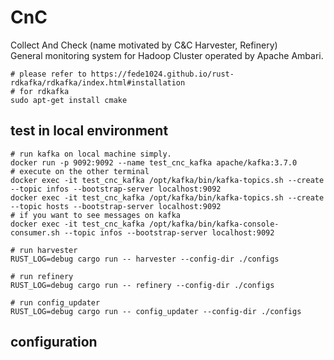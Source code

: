 # CnC

Collect And Check (name motivated by C&C Harvester, Refinery)\
General monitoring system for Hadoop Cluster operated by Apache Ambari.

```
# please refer to https://fede1024.github.io/rust-rdkafka/rdkafka/index.html#installation
# for rdkafka
sudo apt-get install cmake 
```


## test in local environment

```
# run kafka on local machine simply.
docker run -p 9092:9092 --name test_cnc_kafka apache/kafka:3.7.0
# execute on the other terminal
docker exec -it test_cnc_kafka /opt/kafka/bin/kafka-topics.sh --create --topic infos --bootstrap-server localhost:9092
docker exec -it test_cnc_kafka /opt/kafka/bin/kafka-topics.sh --create --topic hosts --bootstrap-server localhost:9092
# if you want to see messages on kafka
docker exec -it test_cnc_kafka /opt/kafka/bin/kafka-console-consumer.sh --topic infos --bootstrap-server localhost:9092
```

```
# run harvester
RUST_LOG=debug cargo run -- harvester --config-dir ./configs
```

```
# run refinery
RUST_LOG=debug cargo run -- refinery --config-dir ./configs
```

```
# run config_updater
RUST_LOG=debug cargo run -- config_updater --config-dir ./configs
```



## configuration

